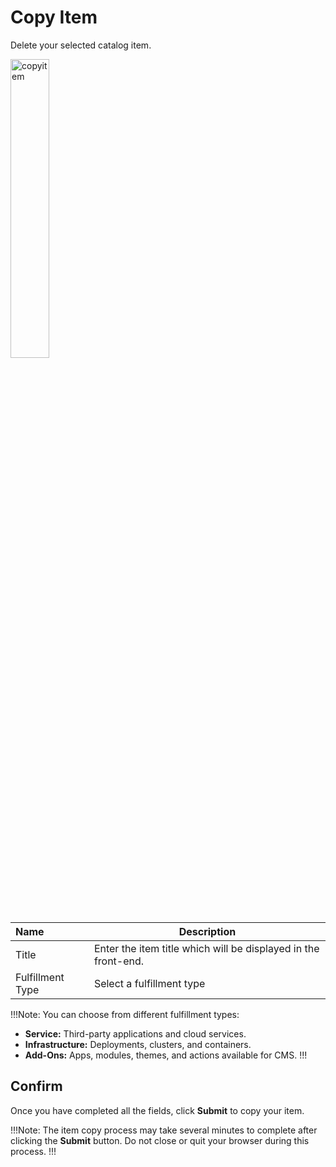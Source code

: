 # Copy Item

Delete your selected catalog item.
    
<img src="../../../../../images/copyitem.jpg" alt="copyitem" style="width: 35%; display: block"></a>

**Name** | **Description** 
:--- | ---
Title | Enter the item title which will be displayed in the front-end.
Fulfillment Type | Select a fulfillment type

!!!Note:
You can choose from different fulfillment types: 

- **Service:**  Third-party applications and cloud services.  
- **Infrastructure:** Deployments, clusters, and containers.
- **Add-Ons:** Apps, modules, themes, and actions available for CMS.
!!!


## Confirm

Once you have completed all the fields, click **Submit** to copy your item.

!!!Note:
The item copy process may take several minutes to complete after clicking the **Submit** button. Do not close or quit your browser during this process.
!!!
